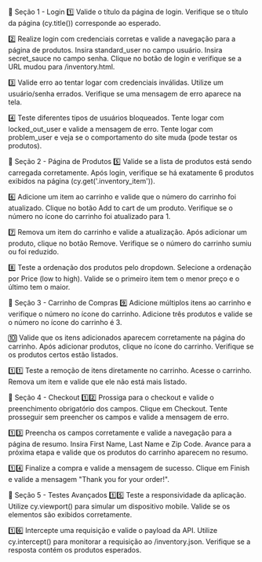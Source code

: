 📌 Seção 1 - Login
1️⃣ Valide o título da página de login.
Verifique se o título da página (cy.title()) corresponde ao esperado.

2️⃣ Realize login com credenciais corretas e valide a navegação para a página de produtos.
Insira standard_user no campo usuário.
Insira secret_sauce no campo senha.
Clique no botão de login e verifique se a URL mudou para /inventory.html.

3️⃣ Valide erro ao tentar logar com credenciais inválidas.
Utilize um usuário/senha errados.
Verifique se uma mensagem de erro aparece na tela.

4️⃣ Teste diferentes tipos de usuários bloqueados.
Tente logar com locked_out_user e valide a mensagem de erro.
Tente logar com problem_user e veja se o comportamento do site muda (pode testar os produtos).






📌 Seção 2 - Página de Produtos
5️⃣ Valide se a lista de produtos está sendo carregada corretamente.
Após login, verifique se há exatamente 6 produtos exibidos na página (cy.get('.inventory_item')).

6️⃣ Adicione um item ao carrinho e valide que o número do carrinho foi atualizado.
Clique no botão Add to cart de um produto.
Verifique se o número no ícone do carrinho foi atualizado para 1.

7️⃣ Remova um item do carrinho e valide a atualização.
Após adicionar um produto, clique no botão Remove.
Verifique se o número do carrinho sumiu ou foi reduzido.

8️⃣ Teste a ordenação dos produtos pelo dropdown.
Selecione a ordenação por Price (low to high).
Valide se o primeiro item tem o menor preço e o último tem o maior.






📌 Seção 3 - Carrinho de Compras
9️⃣ Adicione múltiplos itens ao carrinho e verifique o número no ícone do carrinho.
Adicione três produtos e valide se o número no ícone do carrinho é 3.

🔟 Valide que os itens adicionados aparecem corretamente na página do carrinho.
Após adicionar produtos, clique no ícone do carrinho.
Verifique se os produtos certos estão listados.

1️⃣1️⃣ Teste a remoção de itens diretamente no carrinho.
Acesse o carrinho.
Remova um item e valide que ele não está mais listado.






📌 Seção 4 - Checkout
1️⃣2️⃣ Prossiga para o checkout e valide o preenchimento obrigatório dos campos.
Clique em Checkout.
Tente prosseguir sem preencher os campos e valide a mensagem de erro.

1️⃣3️⃣ Preencha os campos corretamente e valide a navegação para a página de resumo.
Insira First Name, Last Name e Zip Code.
Avance para a próxima etapa e valide que os produtos do carrinho aparecem no resumo.

1️⃣4️⃣ Finalize a compra e valide a mensagem de sucesso.
Clique em Finish e valide a mensagem "Thank you for your order!".






📌 Seção 5 - Testes Avançados
1️⃣5️⃣ Teste a responsividade da aplicação.
Utilize cy.viewport() para simular um dispositivo mobile.
Valide se os elementos são exibidos corretamente.

1️⃣6️⃣ Intercepte uma requisição e valide o payload da API.
Utilize cy.intercept() para monitorar a requisição ao /inventory.json.
Verifique se a resposta contém os produtos esperados.